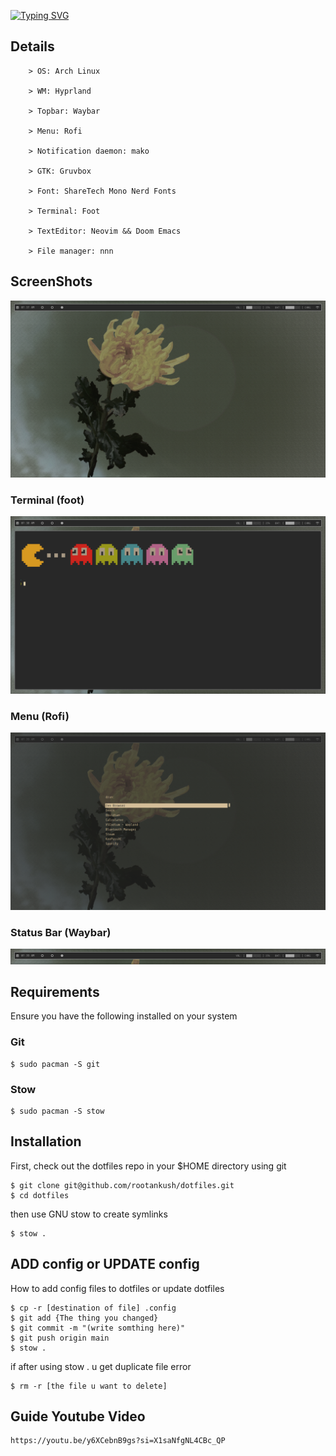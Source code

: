 [![Typing SVG](https://readme-typing-svg.herokuapp.com?font=Shure+Tech+Mono&pause=1000&color=FFFFFF&width=435&lines=rootankush+Dotfiles)](https://git.io/typing-svg)

## Details

```
    > OS: Arch Linux

    > WM: Hyprland

    > Topbar: Waybar

    > Menu: Rofi

    > Notification daemon: mako

    > GTK: Gruvbox

    > Font: ShareTech Mono Nerd Fonts

    > Terminal: Foot

    > TextEditor: Neovim && Doom Emacs

    > File manager: nnn
```

## ScreenShots
![screenshot-desktop](./images/screenshot-desktop.png)

### Terminal (foot)
![screenshot-terminal](./images/screenshot-terminal.png)

### Menu (Rofi)
![screenshot-dmenu](./images/screenshot-dmenu.png)

### Status Bar (Waybar)
![screenshot-waybar](./images/screenshot-waybar.png)

## Requirements

Ensure you have the following installed on your system

### Git

```
$ sudo pacman -S git
```

### Stow

```
$ sudo pacman -S stow
```

## Installation

First, check out the dotfiles repo in your $HOME directory using git

```
$ git clone git@github.com/rootankush/dotfiles.git
$ cd dotfiles
```

then use GNU stow to create symlinks

```
$ stow .
```

## ADD config or UPDATE config

How to add config files to dotfiles or update dotfiles

```
$ cp -r [destination of file] .config
$ git add {The thing you changed}
$ git commit -m "(write somthing here)"
$ git push origin main
$ stow .
```

if after using stow . u get duplicate file error

```
$ rm -r [the file u want to delete]
```

## Guide Youtube Video

```
https://youtu.be/y6XCebnB9gs?si=X1saNfgNL4CBc_QP
```
